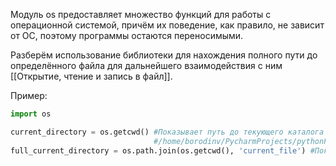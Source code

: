 Модуль os предоставляет множество функций для работы с операционной системой, причём их поведение, как правило, не зависит от ОС, поэтому программы остаются переносимыми.

Разберём использование библиотеки для нахождения полного пути до определённого файла для дальнейшего взаимодействия с ним [[Открытие, чтение и запись в файл]].

Пример:
```Python
import os

current_directory = os.getcwd() #Показывает путь до текующего каталога
								#/home/borodinv/PycharmProjects/pythonProject
full_current_directory = os.path.join(os.getcwd(), 'current_file') #Показывает полный путь до файла в текущем каталоге
```